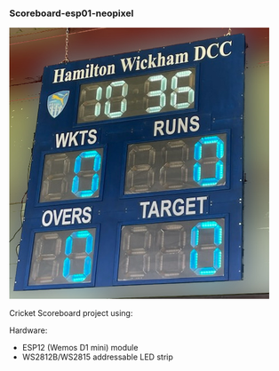 ### Scoreboard-esp01-neopixel
  ![Scoreboard](scoreboard.jpg)

Cricket Scoreboard project using:

Hardware:
- ESP12 (Wemos D1 mini) module
- WS2812B/WS2815 addressable LED strip


